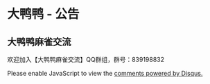 # 大鸭鸭 - 公告

## 大鸭鸭麻雀交流

欢迎加入【大鸭鸭麻雀交流】QQ群组，群号：839198832

<div id="disqus_thread"></div>
<script>
    
    var disqus_config = function () {
    this.page.url = 'https://cyber.mj00.top/blog';  // Replace PAGE_URL with your page's canonical URL variable
    this.page.identifier = 'blog'; // Replace PAGE_IDENTIFIER with your page's unique identifier variable
    };
    
    (function() { // DON'T EDIT BELOW THIS LINE
    var d = document, s = d.createElement('script');
    s.src = 'https://mj00-top.disqus.com/embed.js';
    s.setAttribute('data-timestamp', +new Date());
    (d.head || d.body).appendChild(s);
    })();
</script>
<noscript>Please enable JavaScript to view the <a href="https://disqus.com/?ref_noscript">comments powered by Disqus.</a></noscript>